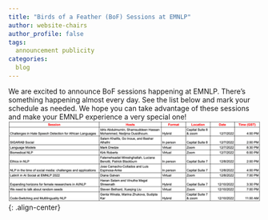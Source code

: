 ```yaml
---
title: "Birds of a Feather (BoF) Sessions at EMNLP"
author: website-chairs
author_profile: false
tags:
  announcement publicity
categories:
  blog
---
```



We are excited to announce BoF sessions happening at EMNLP. There’s something happening almost every day. See the list below and mark your schedule as needed. We hope you can take advantage of these sessions and make your EMNLP experience a very special one!
![sessions](/assets/images/blogs/sessions_schedule_2022.png){: .align-center}




